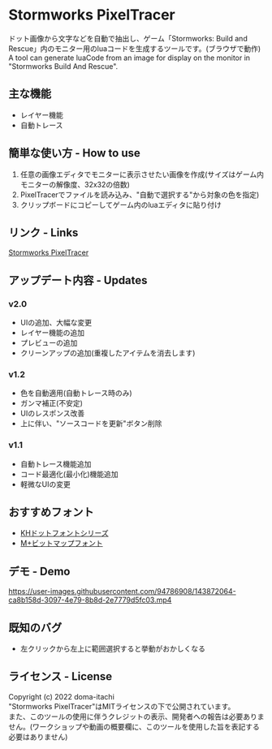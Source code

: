 # Stormworks PixelTracer
ドット画像から文字などを自動で抽出し、ゲーム「Stormworks: Build and Rescue」内のモニター用のluaコードを生成するツールです。(ブラウザで動作)  
A tool can generate luaCode from an image for display on the monitor in "Stormworks Build And Rescue".

## 主な機能
- レイヤー機能
- 自動トレース

## 簡単な使い方 - How to use
1. 任意の画像エディタでモニターに表示させたい画像を作成(サイズはゲーム内モニターの解像度、32x32の倍数)
2. PixelTracerでファイルを読み込み、"自動で選択する"から対象の色を指定)
3. クリップボードにコピーしてゲーム内のluaエディタに貼り付け

## リンク - Links
[Stormworks PixelTracer](https://doma-itachi.github.io/Stormworks-PixelTracer/ "Stormworks PixelTracer")

## アップデート内容 - Updates
### v2.0
- UIの追加、大幅な変更
- レイヤー機能の追加
- プレビューの追加
- クリーンアップの追加(重複したアイテムを消去します)

### v1.2
- 色を自動適用(自動トレース時のみ)
- ガンマ補正(不安定)
- UIのレスポンス改善
- 上に伴い、"ソースコードを更新"ボタン削除

### v1.1
- 自動トレース機能追加
- コード最適化(最小化)機能追加
- 軽微なUIの変更

## おすすめフォント
- [KHドットフォントシリーズ](http://jikasei.me/font/kh-dotfont/ "KHdotFont")  
- [M+ビットマップフォント](https://mplus-fonts.osdn.jp/mplus-bitmap-fonts/ "MplusBitmap")

## デモ - Demo
https://user-images.githubusercontent.com/94786908/143872064-ca8b158d-3097-4e79-8b8d-2e7779d5fc03.mp4

## 既知のバグ
- 左クリックから左上に範囲選択すると挙動がおかしくなる

## ライセンス - License
Copyright (c) 2022 doma-itachi  
"Stormworks PixelTracer"はMITライセンスの下で公開されています。  
また、このツールの使用に伴うクレジットの表示、開発者への報告は必要ありません。(ワークショップや動画の概要欄に、このツールを使用した旨を表記する必要はありません)